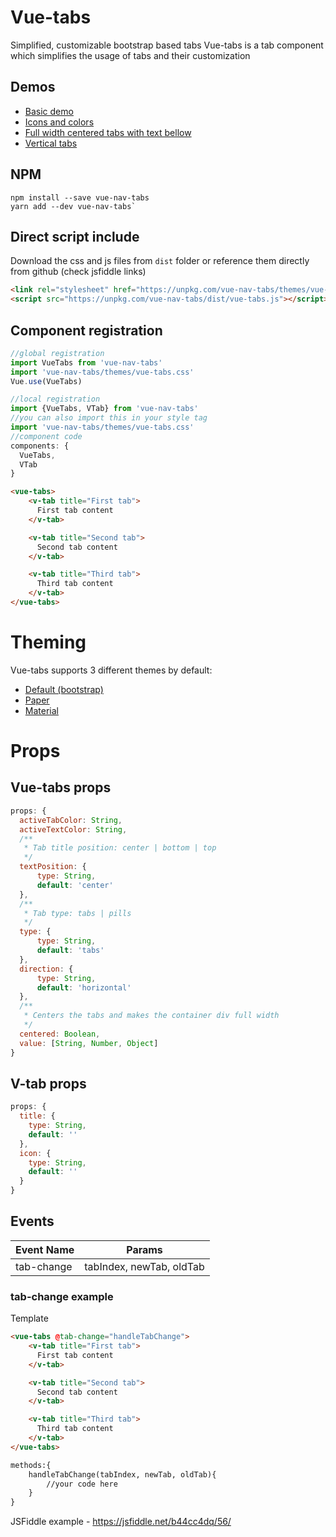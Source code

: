 # Vue-tabs
Simplified, customizable bootstrap based tabs
Vue-tabs is a tab component which simplifies the usage of tabs and their customization
## Demos
* [Basic demo](https://jsfiddle.net/b44cc4dq/187/)
* [Icons and colors](https://jsfiddle.net/b44cc4dq/188/)
* [Full width centered tabs with text bellow](https://jsfiddle.net/b44cc4dq/189/)
* [Vertical tabs](https://jsfiddle.net/b44cc4dq/190/)

## NPM
```
npm install --save vue-nav-tabs
yarn add --dev vue-nav-tabs`
```

## Direct script include
Download the css and js files from `dist` folder or reference them directly from github (check jsfiddle links)
```html
<link rel="stylesheet" href="https://unpkg.com/vue-nav-tabs/themes/vue-tabs.css">
<script src="https://unpkg.com/vue-nav-tabs/dist/vue-tabs.js"></script>

```
## Component registration
```js
//global registration
import VueTabs from 'vue-nav-tabs'
import 'vue-nav-tabs/themes/vue-tabs.css'
Vue.use(VueTabs)

//local registration
import {VueTabs, VTab} from 'vue-nav-tabs'
//you can also import this in your style tag
import 'vue-nav-tabs/themes/vue-tabs.css'
//component code
components: {
  VueTabs,
  VTab
}
```
```html
<vue-tabs>
    <v-tab title="First tab">
      First tab content
    </v-tab>

    <v-tab title="Second tab">
      Second tab content
    </v-tab>

    <v-tab title="Third tab">
      Third tab content
    </v-tab>
</vue-tabs>
```

# Theming
Vue-tabs supports 3 different themes by default:
* [Default (bootstrap)](https://jsfiddle.net/CristiJ/b44cc4dq/22/)
* [Paper](https://jsfiddle.net/b44cc4dq/191/)
* [Material](https://jsfiddle.net/b44cc4dq/198/)

# Props

## Vue-tabs props
```js
props: {
  activeTabColor: String,
  activeTextColor: String,
  /**
   * Tab title position: center | bottom | top
   */
  textPosition: {
      type: String,
      default: 'center'
  },
  /**
   * Tab type: tabs | pills
   */
  type: {
      type: String,
      default: 'tabs'
  },
  direction: {
      type: String,
      default: 'horizontal'
  },
  /**
   * Centers the tabs and makes the container div full width
   */
  centered: Boolean,
  value: [String, Number, Object]
}
```

## V-tab props

```js
props: {
  title: {
    type: String,
    default: ''
  },
  icon: {
    type: String,
    default: ''
  }
}
```

## Events
 
Event Name | Params
------------ | -------------
tab-change | tabIndex, newTab, oldTab

### tab-change example

Template
```html
<vue-tabs @tab-change="handleTabChange">
    <v-tab title="First tab">
      First tab content
    </v-tab>

    <v-tab title="Second tab">
      Second tab content
    </v-tab>

    <v-tab title="Third tab">
      Third tab content
    </v-tab>
</vue-tabs>
```

```html
methods:{
    handleTabChange(tabIndex, newTab, oldTab){
        //your code here
    }
}
```

JSFiddle example - https://jsfiddle.net/b44cc4dq/56/

